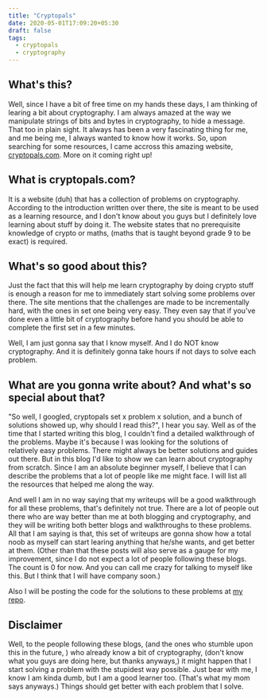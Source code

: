 ```yaml
---
title: "Cryptopals"
date: 2020-05-01T17:09:20+05:30
draft: false
tags:
  - cryptopals
  - cryptography
---
```


## What's this?
Well, since I have a bit of free time on my hands these days, I am thinking of learing a bit about cryptography.
I am always amazed at the way we manipulate strings of bits and bytes in cryptography, to hide a message. That too
in plain sight. It always has been a very fascinating thing for me, and me being me, I always wanted to know how it works.
So, upon searching for some resources, I came accross this amazing website, [cryptopals.com](https://www.cryptopals.com). More on it coming right up!

## What is cryptopals.com?
It is a website (duh) that has a collection of problems on cryptography. According to the introduction written over there,
the site is meant to be used as a learning resource, and I don't know about you guys but I definitely love learning about stuff by doing it.
The website states that no prerequisite knowledge of crypto or maths, (maths that is taught beyond grade 9 to be exact) is required.

## What's so good about this?
Just the fact that this will help me learn cryptography by doing crypto stuff is enough a reason for
me to immediately start solving some problems over there. The site mentions that the challenges are made to be 
incrementally hard, with the ones in set one being very easy. They even say that if you've done even a little bit of cryptography
before hand you should be able to complete the first set in a few minutes. 

Well, I am just gonna say that I know myself. And I do NOT know cryptography. And it is definitely gonna take hours if not days to 
solve each problem.

## What are you gonna write about? And what's so special about that?
"So well, I googled, cryptopals set x problem x solution, and a bunch of solutions showed up, why should I read this?", I hear you say.
Well as of the time that I started writing this blog, I couldn't find a detailed walkthrough of the problems. Maybe it's because I was
looking for the solutions of relatively easy problems. There might always be better solutions and guides out there. But in this blog I'd
like to show we can learn about cryptography from scratch. Since I am an absolute beginner myself, I believe that I can describe the 
problems that a lot of people like me might face. I will list all the resources that helped me along the way. 

And well I am in no way saying that my writeups will be a good walkthrough for all these problems, that's definitely not true. There are
a lot of people out there who are way better than me at both blogging and cryptography, and they will be writing both better blogs and
walkthroughs to these problems. All that I am saying is that, this set of writeups are gonna show how a total noob as myself can start
learing anything that he/she wants, and get better at them. (Other than that these posts will also serve as a gauge for my improvement, 
since I do not expect a lot of people following these blogs. The count is 0 for now. And you can call me crazy for talking to myself
like this. But I think that I will have company soon.)

Also I will be posting the code for the solutions to these problems at 
[my repo](https://github.com/BK1603/cryptopals-solutions).

## Disclaimer
Well, to the people following these blogs, (and the ones who stumble upon this in the future, ) who already know a bit of cryptography,
(don't know what you guys are doing here, but thanks anyways,) it might happen that I start solving a problem with the stupidest 
way possible. Just bear with me, I know I am kinda dumb, but I am a good learner too. (That's what my mom says anyways.) Things should get better 
with each problem that I solve.
